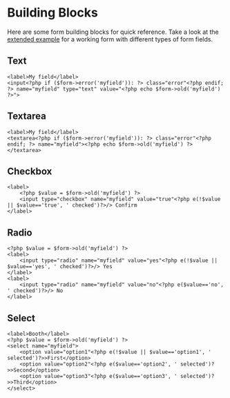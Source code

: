 # Building Blocks

Here are some form building blocks for quick reference. Take a look at the [extended example](extended) for a working form with different types of form fields.

## Text

```html+php
<label>My field</label>
<input<?php if ($form->error('myfield')): ?> class="error"<?php endif; ?> name="myfield" type="text" value="<?php echo $form->old('myfield') ?>">
```

## Textarea

```html+php
<label>My field</label>
<textarea<?php if ($form->error('myfield')): ?> class="error"<?php endif; ?> name="myfield"><?php echo $form->old('myfield') ?></textarea>
```

## Checkbox

```html+php
<label>
    <?php $value = $form->old('myfield') ?>
    <input type="checkbox" name="myfield" value="true"<?php e(!$value || $value=='true', ' checked')?>/> Confirm
</label>
```

## Radio

```html+php
<?php $value = $form->old('myfield') ?>
<label>
    <input type="radio" name="myfield" value="yes"<?php e(!$value || $value=='yes', ' checked')?>/> Yes
</label>
<label>
    <input type="radio" name="myfield" value="no"<?php e($value=='no', ' checked')?>/> No
</label>
```

## Select

```html+php
<label>Booth</label>
<?php $value = $form->old('myfield') ?>
<select name="myfield">
    <option value="option1"<?php e(!$value || $value=='option1', ' selected')?>>First</option>
    <option value="option2"<?php e($value=='option2', ' selected')?>>Second</option>
    <option value="option3"<?php e($value=='option3', ' selected')?>>Third</option>
</select>
```
